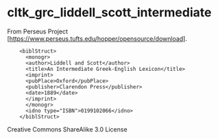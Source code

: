 # cltk_grc_liddell_scott_intermediate

From Perseus Project [https://www.perseus.tufts.edu/hopper/opensource/download].

```
	<biblStruct>
	  <monogr>
	  <author>Liddell and Scott</author>
	  <title>An Intermediate Greek-English Lexicon</title>
	  <imprint>
	  <pubPlace>Oxford</pubPlace>
	  <publisher>Clarendon Press</publisher>
	  <date>1889</date>
	  </imprint>
	  </monogr>
	  <idno type="ISBN">0199102066</idno>
	</biblStruct>
```

Creative Commons ShareAlike 3.0 License
